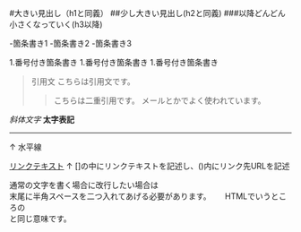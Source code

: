 #大きい見出し（h1と同義）
##少し大きい見出し(h2と同義)
###以降どんどん小さくなっていく(h3以降)

-箇条書き1
-箇条書き2
-箇条書き3

1.番号付き箇条書き
1.番号付き箇条書き
1.番号付き箇条書き

>引用文
>こちらは引用文です。
>>こちらは二重引用です。
>>メールとかでよく使われています。

*斜体文字*
**太字表記**

---
↑
水平線

[リンクテキスト](http://morijyobi.ac.jp)
↑
[]の中にリンクテキストを記述し、()内にリンク先URLを記述

通常の文字を書く場合に改行したい場合は  
末尾に半角スペースを二つ入れてあげる必要があります。　　
HTMLでいうところの<br>と同じ意味です。

